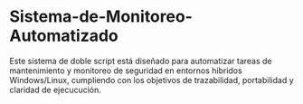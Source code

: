 # Sistema-de-Monitoreo-Automatizado
Este sistema de doble script está diseñado para automatizar tareas de mantenimiento y monitoreo de seguridad en entornos híbridos Windows/Linux, cumpliendo con los objetivos de trazabilidad, portabilidad y claridad de ejecucución.
